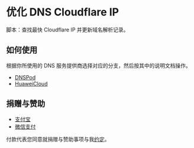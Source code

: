 # 优化 DNS Cloudflare IP
脚本：查找最快 Cloudflare IP 并更新域名解析记录。

## 如何使用
根据你所使用的 DNS 服务提供商选择对应的分支，然后按其中的说明文档操作。
* [DNSPod](https://github.com/CrazyBoyFeng/Optimize-DnsCloudflareIP/tree/DNSPod)
* [HuaweiCloud](https://github.com/CrazyBoyFeng/Optimize-DnsCloudflareIP/tree/HuaweiCloud)

## 捐赠与赞助
* [支付宝](https://user-images.githubusercontent.com/1733254/110204402-bbcabc80-7ead-11eb-8bbc-9be2041214c2.png)
* [微信支付](https://user-images.githubusercontent.com/1733254/110204405-bd948000-7ead-11eb-9c8a-13094e252d7a.png)

付款代表您同意就捐赠与赞助事项与我[约定](https://gist.github.com/CrazyBoyFeng/a53994e5cfb129110c150fb6ea802a87#file-donationandsponsorshipagreement-md)。

